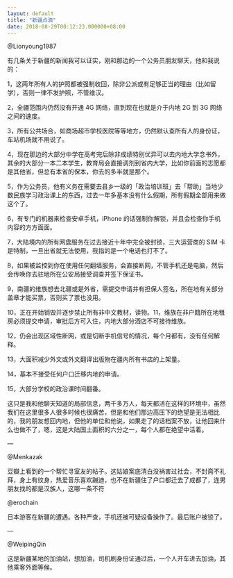 ```yaml
---
layout: default
title: "新疆点滴"
date: 2018-08-29T00:12:23.000000+08:00
---
```


@Lionyoung1987


有几条关于新疆的新闻我可以证实，刚和那边的一个公务员朋友聊天，他和我说的：

1，这两年所有人的护照都被强制收回，除非公派或有足够正当的理由（比如留学），否则一律不发护照，不管维汉。

2，全疆范围内仍然没有开通 4G 网络，直到现在也就是介于内地 2G 到 3G 网络之间的速度。

3，所有公共场合，如商场超市学校医院等等地方，仍然默认查所有人的身份证，车站机场就不用说了。

4，现在那边的大部分中学在高考完后除非成绩特别优异可以去内地大学念书外，其余的大部分一本二本学生，教育局会直接调剂到省内大学，比如你前面的志愿都是其他省，但总有本省的保本，你去的多半就是那个。

5，作为公务员，他有义务在需要去县乡一级的「政治培训班」去「帮助」当地少数民族学习政治课上的东西，过去一年多基本没有什么假期，所有假期全部用来做这个了。

6，有专门的机器来检查安卓手机，iPhone 的话强制你解锁，并且会检查你手机内容的方方面面。

7，大陆境内的所有网盘服务在过去接近十年中完全被封锁，三大运营商的 SIM 卡是特制，一旦出省就无法使用，我指的是一个电话也打不了。

8，如果被监控到你在使用任何翻墙服务，会直接断网，不管手机还是电脑，然后会传唤你去驻地所在公安局接受调查并签下保证书。

9，南疆的维族想去北疆或是外省，需提交申请并有担保人签名，所在地有关部分盖章才能买票，否则买了票也没用。

10，正在开始销毁并逐步禁止所有非中文教材，读物。11，维族在非户籍所在地租房必须提交申请，审批后方可入住，内地大部分酒店不可接待维族。

12，仍会出现区域性断网，或是切断手机信号的情况，每个月都有，没有任何解释。

13，大面积减少外文或外文翻译出版物在疆内所有书店的上架量。

14，基本不接受任何户口迁移内地的申请。

15，大部分学校的政治课时间翻番。

这只是我和他聊天知道的局部信息，两千多万人，每天都活在这样的环境中，虽然我们在这里很多人很多时候也很痛苦，但是和他们那边高压下的绝望是无法相比的，我的朋友想回内地，但他的单位和他说，如果走了的话档案不放，让他回来什么也做不了，嗯，这是大陆国土面积的六分之一，每个人都在绝望中活着。

—

@Menkazak

豆瓣上看到的一个帮忙寻室友的帖子。这姑娘案底清白没祸害过社会，不封斋不礼拜，身上有纹身，热爱音乐喜欢蹦迪，也不在新疆住了户口都迁去了成都了，连男朋友找的都是汉族人，这哪一条不符

@erochain

日本游客在新疆的遭遇。各种严查，手机还被可疑设备操作了。最后账户被锁了。

—

@WeipingQin

这是新疆某地的加油站，想加油，司机刷身份证通过后，一个人开车进去加油，其他乘客外面等候。 

